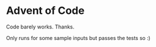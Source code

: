 # Advent of Code

Code barely works. Thanks.

Only runs for some sample inputs but passes the tests so :)

